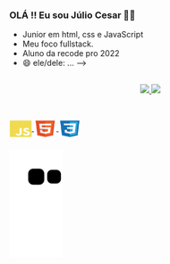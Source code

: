 ### OLÁ !! Eu sou Júlio Cesar  👊🏿

- Junior em html, css e JavaScript
- Meu foco fullstack.
- Aluno da recode pro 2022
- 😄 ele/dele: ...
-->

##

<div align="center">
  <a href="https://github.com/chakartt">
  <img height="180em" src="https://github-readme-stats.vercel.app/api?username=chakaartt&show_icons=true&theme=merko&include_all_commits=true&count_private=true"/>
  <img height="180em" src="https://github-readme-stats.vercel.app/api/top-langs/?username=chakaartt&layout=compact&langs_count=7&theme=radical"/>
</div>

 ##
 <div style="display: inline_block"><br>
  <img align="center" alt="Rafa-Js" height="30" width="40" src="https://raw.githubusercontent.com/devicons/devicon/master/icons/javascript/javascript-plain.svg">
  <img align="center" alt="Rafa-HTML" height="30" width="40" src="https://raw.githubusercontent.com/devicons/devicon/master/icons/html5/html5-original.svg">
  <img align="center" alt="Rafa-CSS" height="30" width="40" src="https://raw.githubusercontent.com/devicons/devicon/master/icons/css3/css3-original.svg">
</div>

  ###
  
  ![Snake animation](https://github.com/chakaartt/chakaartt/blob/output/github-contribution-grid-snake.svg)
